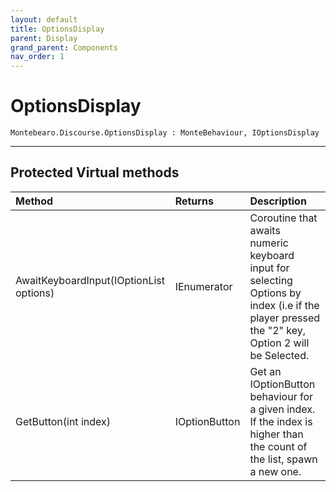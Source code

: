 ```yaml
---
layout: default
title: OptionsDisplay
parent: Display
grand_parent: Components
nav_order: 1
---
```


# OptionsDisplay

```
Montebearo.Discourse.OptionsDisplay : MonteBehaviour, IOptionsDisplay
```

---

## Protected Virtual methods

| Method | Returns | Description |
|:---|:---|:----|
| AwaitKeyboardInput(IOptionList options) | IEnumerator | Coroutine that awaits numeric keyboard input for selecting Options by index (i.e if the player pressed the "2" key, Option 2 will be Selected. |
| GetButton(int index) | IOptionButton | Get an IOptionButton behaviour for a given index. If the index is higher than the count of the list, spawn a new one. |
